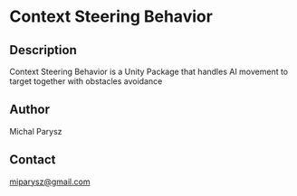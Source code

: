# Context Steering Behavior

## Description
Context Steering Behavior is a Unity Package that handles AI movement to target together with obstacles avoidance

## Author
Michal Parysz

## Contact
miparysz@gmail.com

